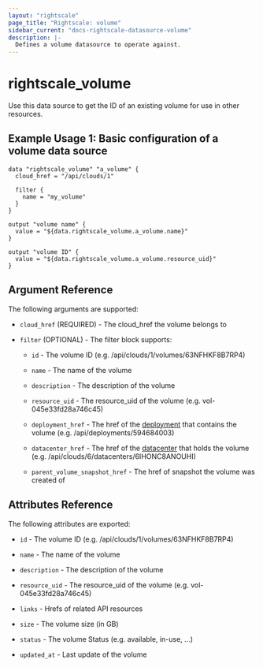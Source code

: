 ```yaml
---
layout: "rightscale"
page_title: "Rightscale: volume"
sidebar_current: "docs-rightscale-datasource-volume"
description: |-
  Defines a volume datasource to operate against.
---
```


# rightscale_volume

Use this data source to get the ID of an existing volume for use in other resources.

## Example Usage 1: Basic configuration of a volume data source

```hcl
data "rightscale_volume" "a_volume" {
  cloud_href = "/api/clouds/1"

  filter {
    name = "my_volume"
  }
}

output "volume name" {
  value = "${data.rightscale_volume.a_volume.name}"
}

output "volume ID" {
  value = "${data.rightscale_volume.a_volume.resource_uid}"
}
```

## Argument Reference

The following arguments are supported:

* `cloud_href` (REQUIRED) - The cloud_href the volume belongs to

* `filter` (OPTIONAL) - The filter block supports:

  * `id` - The volume ID (e.g. /api/clouds/1/volumes/63NFHKF8B7RP4)

  * `name` - The name of the volume

  * `description` - The description of the volume

  * `resource_uid` - The resource_uid of the volume (e.g. vol-045e33fd28a746c45)

  * `deployment_href` - The href of the [deployment](http://docs.rightscale.com/cm/dashboard/manage/deployments/) that contains the volume (e.g. /api/deployments/594684003)

  * `datacenter_href` - The href of the [datacenter](http://docs.rightscale.com/cm/dashboard/clouds/generic/datacenter_zones_concepts.html) that holds the volume (e.g. /api/clouds/6/datacenters/6IHONC8ANOUHI)

  * `parent_volume_snapshot_href` - The href of snapshot the volume was created of

## Attributes Reference

The following attributes are exported:

* `id` - The volume ID (e.g. /api/clouds/1/volumes/63NFHKF8B7RP4)

* `name` - The name of the volume

* `description` - The description of the volume

* `resource_uid` - The resource_uid of the volume (e.g. vol-045e33fd28a746c45)

* `links` - Hrefs of related API resources

* `size` - The volume size (in GB)

* `status` - The volume Status (e.g. available, in-use, ...)

* `updated_at` - Last update of the volume
